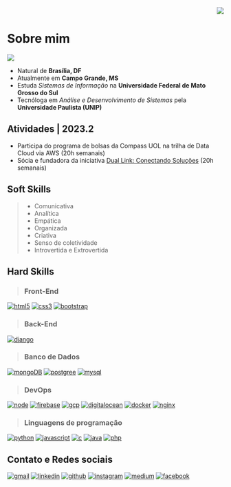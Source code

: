 <img align= "right" src="https://github-readme-stats.vercel.app/api?username=budkee&theme=onedark">
<br> 

# Sobre mim

<img src="https://img.shields.io/static/v1?label=Overview&message=Camila&color=f8efd4&style=for-the-badge&logo=GitHub">

- Natural de **Brasília, DF**
- Atualmente em **Campo Grande, MS**
- Estuda *Sistemas de Informação* na **Universidade Federal de Mato Grosso do Sul**
- Tecnóloga em *Análise e Desenvolvimento de Sistemas* pela **Universidade Paulista (UNIP)**

## Atividades | 2023.2
- Participa do programa de bolsas da Compass UOL na trilha de Data Cloud via AWS (20h semanais)
- Sócia e fundadora da iniciativa [Dual Link: Conectando Soluções](duallinksolucoes.com.br) (20h semanais)


## Soft Skills

> - Comunicativa
> - Analítica
> - Empática
> - Organizada
> - Criativa
> - Senso de coletividade
> - Introvertida e Extrovertida 


## Hard Skills

> ### Front-End
  [![html5](https://img.shields.io/badge/HTML5-E34F26?style=for-the-badge&logo=html5&logoColor=white)](https://www.w3schools.com/html/default.asp)
  [![css3](https://img.shields.io/badge/CSS3-1572B6?style=for-the-badge&logo=css3&logoColor=white)](https://www.w3schools.com/css/default.asp)
  [![bootstrap](https://img.shields.io/badge/Bootstrap-563D7C?style=for-the-badge&logo=bootstrap&logoColor=white)](https://getbootstrap.com/docs/4.1/getting-started/introduction/)
> 
> ### Back-End
  [![django](https://img.shields.io/badge/Django-092E20?style=for-the-badge&logo=django&logoColor=white)](https://docs.djangoproject.com/en/4.2/)

> ### Banco de Dados
  [![mongoDB](https://img.shields.io/badge/MongoDB-4EA94B?style=for-the-badge&logo=mongodb&logoColor=white)](https://www.mongodb.com/docs/)
  [![postgree](https://img.shields.io/badge/PostgreSQL-316192?style=for-the-badge&logo=postgresql&logoColor=white)](https://www.postgresql.org/docs/15/index.html)
  [![mysql](https://img.shields.io/badge/MySQL-00000F?style=for-the-badge&logo=mysql&logoColor=white)](https://docs.phpmyadmin.net/en/latest/)


> ### DevOps
  [![node](https://img.shields.io/badge/Node.js-43853D?style=for-the-badge&logo=node.js&logoColor=white)](https://nodejs.org/en/docs)
  [![firebase](https://img.shields.io/badge/Firebase-F29D0C?style=for-the-badge&logo=firebase&logoColor=white)](https://firebase.google.com/docs/guides?hl=pt-br)
  [![gcp](https://img.shields.io/badge/Google_Cloud-4285F4?style=for-the-badge&logo=google-cloud&logoColor=white)](https://googlecloudcheatsheet.withgoogle.com/)
  [![digitalocean](https://img.shields.io/badge/DigitalOcean-0080FF?style=for-the-badge&logo=digitalocean&logoColor=white)](https://docs.digitalocean.com/products/getting-started/)
  [![docker](https://img.shields.io/badge/Docker-2496ED?style=for-the-badge&logo=docker&logoColor=white)](https://docs.docker.com/)
  [![nginx](https://img.shields.io/badge/Nginx-009639?style=for-the-badge&logo=nginx&logoColor=white)](https://nginx.org/en/docs/)

> ### Linguagens de programação
  [![python](https://img.shields.io/badge/Python-14354C?style=for-the-badge&logo=python&logoColor=white)](https://roadmap.sh/python)
  [![javascript](https://img.shields.io/badge/JavaScript-323330?style=for-the-badge&logo=javascript&logoColor=F7DF1E)](https://developer.mozilla.org/pt-BR/docs/Web/JavaScript)
  [![c](https://img.shields.io/badge/C-00599C?style=for-the-badge&logo=c&logoColor=white)](https://www.geeksforgeeks.org/c-programming-language/?ref=outind)
  [![java](https://img.shields.io/badge/Java-ED8B00?style=for-the-badge&logo=java&logoColor=white)](https://dev.java/learn/)
  [![php](https://img.shields.io/badge/PHP-777BB4?style=for-the-badge&logo=php&logoColor=white)](https://www.php.net/manual/pt_BR/)
  

## Contato e Redes sociais

  [![gmail](https://img.shields.io/badge/Gmail-D14836?style=for-the-badge&logo=gmail&logoColor=white)](mailto:camila.budke@gmail.com)
  [![linkedin](https://img.shields.io/badge/LinkedIn-0077B5?style=for-the-badge&logo=linkedin&logoColor=white)](https://www.linkedin.com/in/camilabudke/)
  [![github](https://img.shields.io/badge/GitHub-100000?style=for-the-badge&logo=github&logoColor=white)](https://github.com/budkee)
  [![instagram](https://img.shields.io/badge/Instagram-E4405F?style=for-the-badge&logo=instagram&logoColor=white)](https://www.instagram.com/budke_/)
  [![medium](https://img.shields.io/badge/Medium-12100E?style=for-the-badge&logo=medium&logoColor=white)](https://medium.com/@siriusb)
  [![facebook](https://img.shields.io/badge/Facebook-1877F2?style=for-the-badge&logo=facebook&logoColor=white)](https://www.facebook.com/camila.budke/)
 
